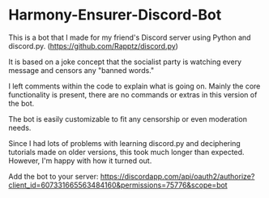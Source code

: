 # Harmony-Ensurer-Discord-Bot

This is a bot that I made for my friend's Discord server using Python and discord.py. (https://github.com/Rapptz/discord.py)

It is based on a joke concept that the socialist party is watching every message and censors any "banned words."

I left comments within the code to explain what is going on. Mainly the core functionality is present, there are no commands or extras in this version of the bot.

The bot is easily customizable to fit any censorship or even moderation needs.

Since I had lots of problems with learning discord.py and deciphering tutorials made on older versions, this took much longer than expected. However, I'm happy with how it turned out. 

Add the bot to your server: https://discordapp.com/api/oauth2/authorize?client_id=607331665563484160&permissions=75776&scope=bot
